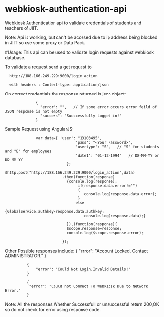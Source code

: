# webkiosk-authentication-api
Webkiosk Authentication api to validate credentials of students and teachers of JIIT.

Note: Api is working, but can't be accesed due to ip address being blocked in JIIT so use some proxy or Data Pack.

#Usage:
  This api can be used to validate login requests against webkiosk database.
  
  To validate a request send a get request to 
      
      http://188.166.249.229:9000/login_action
      
      with headers : Content-type: application/json
  
  On correct credentials the response returned is json object:
                  
                  {
                    "error": "",   // If some error occurs error feild of JSON response is not empty
                    "success": "Succcessfully Logged in!"
                  }
  Sample Request using AngularJS:
  
                  var data={ 'user': "13103495",
                		    		'pass': "<Your Password>",
                		    		'usertype': "S",   // "S" for students and "E" for employees
                		    		'date1': "01-12-1994"   // DD-MM-YY or DD MM YY
                		    	};
                		    $http.post("http://188.166.249.229:9000/login_action",data)
                		      .then(function(response)
                		      	{console.log(response);
                		      		 if(response.data.error!="")
                		      		 {
                		      		 	console.log(response.data.error);    
                		      		 }
                		      		else
                		      			{GlobalService.authkey=response.data.authkey;
                		      		 	console.log(response.data);}
                		      	
                		      	}),(function(response){
                		      	$scope.response=response;
                		      	console.log($scope.response.error);
                		      	
                		      });
  
  Other Possible responses include: 
                {
                  "error": "Account Locked. Contact ADMINISTRATOR."
              }
              
              {
                  "error": "Could Not Login,Invalid Details!"
              }
              
              {
               "error": "Could not Connect To Webkiosk Due to Network Error."
              }

  Note: All the responses Whether Successfull or unsuccessful return 200,OK so do not check for error using                response code.
  
